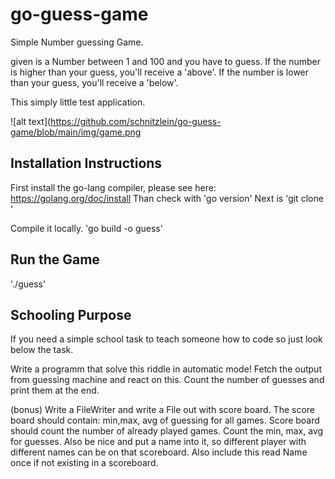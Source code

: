 # go-guess-game
Simple Number guessing Game.

given is a Number between 1 and 100 and you have to guess.
If the number is higher than your guess, you'll receive a 'above'.
If the number is lower than your guess, you'll receive a 'below'.

This simply little test application.

![alt text](https://github.com/schnitzlein/go-guess-game/blob/main/img/game.png


## Installation Instructions
First install the go-lang compiler, please see here: https://golang.org/doc/install
Than check with 'go version'
Next is 'git clone <this-repo>'

Compile it locally.
'go build -o guess'

## Run the Game
'./guess'


## Schooling Purpose
If you need a simple school task to teach someone how to code
so just look below the task.

Write a programm that solve this riddle in automatic mode!
Fetch the output from guessing machine and react on this.
Count the number of guesses and print them at the end.

(bonus)
Write a FileWriter and write a File out with score board.
The score board should contain: min,max, avg of guessing for all games.
Score board should count the number of already played games.
Count the min, max, avg for guesses.
Also be nice and put a name into it, so different player with different names
can be on that scoreboard.
Also include this read Name once if not existing in a scoreboard.
